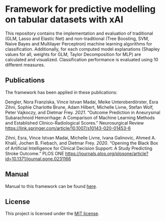 # Framework for predictive modelling on tabular datasets with xAI

This repository contains the implementation and evaluation of traditional (GLM, Lasso and Elastic Net) and non-traditional (Tree Boosting, SVM, Naive Bayes and Multilayer Perceptron) machine learning algorithms for classification. 
Additionally, for each computed model explanations (Shapley values for all, weights for GLM, Taylor Decomposition for MLP) are calculated and visualized. 
Classification performance is evaluated using 10 different measures. 

## Publications

The framework has been applied in these publications:

Dengler, Nora Franziska, Vince Istvan Madai, Meike Unteroberdörster, Esra Zihni, Sophie Charlotte Brune, Adam Hilbert, Michelle Livne, Stefan Wolf, Peter Vajkoczy, and Dietmar Frey. *2021*. “Outcome Prediction in Aneurysmal Subarachnoid Hemorrhage: A Comparison of Machine Learning Methods and Established Clinico-Radiological Scores.” Neurosurgical Review
https://link.springer.com/article/10.1007/s10143-020-01453-6

Zihni, Esra, Vince Istvan Madai, Michelle Livne, Ivana Galinovic, Ahmed A. Khalil, Jochen B. Fiebach, and Dietmar Frey. *2020*. “Opening the Black Box of Artificial Intelligence for Clinical Decision Support: A Study Predicting Stroke Outcome.” PLOS ONE
https://journals.plos.org/plosone/article?id=10.1371/journal.pone.0231166




## Manual
Manual to this framework can be found [here](manual.md).

## License
This project is licensed under the [MIT license](LICENSE).



